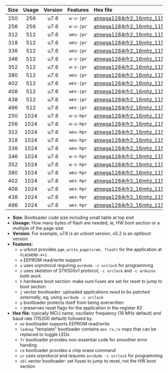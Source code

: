 |Size|Usage|Version|Features|Hex file|
|:-:|:-:|:-:|:-:|:--|
|250|256|u7.6|`w-u-jpr`|[atmega1284rfr2_16mhz_115200bps_ur_vbl.hex](https://raw.githubusercontent.com/stefanrueger/urboot/main//atmega1284rfr2_16mhz_115200bps_ur_vbl.hex)|
|256|256|u7.6|`w-u-jpr`|[atmega1284rfr2_16mhz_115200bps_lednop_ur_vbl.hex](https://raw.githubusercontent.com/stefanrueger/urboot/main//atmega1284rfr2_16mhz_115200bps_lednop_ur_vbl.hex)|
|312|512|u7.6|`weu-jpr`|[atmega1284rfr2_16mhz_115200bps_ee_ur_vbl.hex](https://raw.githubusercontent.com/stefanrueger/urboot/main//atmega1284rfr2_16mhz_115200bps_ee_ur_vbl.hex)|
|318|512|u7.6|`weu-jpr`|[atmega1284rfr2_16mhz_115200bps_ee_lednop_ur_vbl.hex](https://raw.githubusercontent.com/stefanrueger/urboot/main//atmega1284rfr2_16mhz_115200bps_ee_lednop_ur_vbl.hex)|
|336|512|u7.6|`weu-jpr`|[atmega1284rfr2_16mhz_115200bps_ee_lednop_fr_ur_vbl.hex](https://raw.githubusercontent.com/stefanrueger/urboot/main//atmega1284rfr2_16mhz_115200bps_ee_lednop_fr_ur_vbl.hex)|
|346|512|u7.6|`w-s-jpr`|[atmega1284rfr2_16mhz_115200bps_vbl.hex](https://raw.githubusercontent.com/stefanrueger/urboot/main//atmega1284rfr2_16mhz_115200bps_vbl.hex)|
|352|512|u7.6|`w-s-jpr`|[atmega1284rfr2_16mhz_115200bps_lednop_vbl.hex](https://raw.githubusercontent.com/stefanrueger/urboot/main//atmega1284rfr2_16mhz_115200bps_lednop_vbl.hex)|
|380|512|u7.6|`weu-jpr`|[atmega1284rfr2_16mhz_115200bps_ee_lednop_fr_ce_ur_vbl.hex](https://raw.githubusercontent.com/stefanrueger/urboot/main//atmega1284rfr2_16mhz_115200bps_ee_lednop_fr_ce_ur_vbl.hex)|
|402|512|u7.6|`wes-jpr`|[atmega1284rfr2_16mhz_115200bps_ee_vbl.hex](https://raw.githubusercontent.com/stefanrueger/urboot/main//atmega1284rfr2_16mhz_115200bps_ee_vbl.hex)|
|408|512|u7.6|`wes-jpr`|[atmega1284rfr2_16mhz_115200bps_ee_lednop_vbl.hex](https://raw.githubusercontent.com/stefanrueger/urboot/main//atmega1284rfr2_16mhz_115200bps_ee_lednop_vbl.hex)|
|438|512|u7.6|`wes-jpr`|[atmega1284rfr2_16mhz_115200bps_ee_lednop_fr_vbl.hex](https://raw.githubusercontent.com/stefanrueger/urboot/main//atmega1284rfr2_16mhz_115200bps_ee_lednop_fr_vbl.hex)|
|496|512|u7.6|`wes-jpr`|[atmega1284rfr2_16mhz_115200bps_ee_lednop_fr_ce_vbl.hex](https://raw.githubusercontent.com/stefanrueger/urboot/main//atmega1284rfr2_16mhz_115200bps_ee_lednop_fr_ce_vbl.hex)|
|250|1024|u7.6|`w-u-hpr`|[atmega1284rfr2_16mhz_115200bps_ur.hex](https://raw.githubusercontent.com/stefanrueger/urboot/main//atmega1284rfr2_16mhz_115200bps_ur.hex)|
|256|1024|u7.6|`w-u-hpr`|[atmega1284rfr2_16mhz_115200bps_lednop_ur.hex](https://raw.githubusercontent.com/stefanrueger/urboot/main//atmega1284rfr2_16mhz_115200bps_lednop_ur.hex)|
|312|1024|u7.6|`weu-hpr`|[atmega1284rfr2_16mhz_115200bps_ee_ur.hex](https://raw.githubusercontent.com/stefanrueger/urboot/main//atmega1284rfr2_16mhz_115200bps_ee_ur.hex)|
|318|1024|u7.6|`weu-hpr`|[atmega1284rfr2_16mhz_115200bps_ee_lednop_ur.hex](https://raw.githubusercontent.com/stefanrueger/urboot/main//atmega1284rfr2_16mhz_115200bps_ee_lednop_ur.hex)|
|336|1024|u7.6|`weu-hpr`|[atmega1284rfr2_16mhz_115200bps_ee_lednop_fr_ur.hex](https://raw.githubusercontent.com/stefanrueger/urboot/main//atmega1284rfr2_16mhz_115200bps_ee_lednop_fr_ur.hex)|
|346|1024|u7.6|`w-s-hpr`|[atmega1284rfr2_16mhz_115200bps.hex](https://raw.githubusercontent.com/stefanrueger/urboot/main//atmega1284rfr2_16mhz_115200bps.hex)|
|352|1024|u7.6|`w-s-hpr`|[atmega1284rfr2_16mhz_115200bps_lednop.hex](https://raw.githubusercontent.com/stefanrueger/urboot/main//atmega1284rfr2_16mhz_115200bps_lednop.hex)|
|380|1024|u7.6|`weu-hpr`|[atmega1284rfr2_16mhz_115200bps_ee_lednop_fr_ce_ur.hex](https://raw.githubusercontent.com/stefanrueger/urboot/main//atmega1284rfr2_16mhz_115200bps_ee_lednop_fr_ce_ur.hex)|
|402|1024|u7.6|`wes-hpr`|[atmega1284rfr2_16mhz_115200bps_ee.hex](https://raw.githubusercontent.com/stefanrueger/urboot/main//atmega1284rfr2_16mhz_115200bps_ee.hex)|
|408|1024|u7.6|`wes-hpr`|[atmega1284rfr2_16mhz_115200bps_ee_lednop.hex](https://raw.githubusercontent.com/stefanrueger/urboot/main//atmega1284rfr2_16mhz_115200bps_ee_lednop.hex)|
|438|1024|u7.6|`wes-hpr`|[atmega1284rfr2_16mhz_115200bps_ee_lednop_fr.hex](https://raw.githubusercontent.com/stefanrueger/urboot/main//atmega1284rfr2_16mhz_115200bps_ee_lednop_fr.hex)|
|496|1024|u7.6|`wes-hpr`|[atmega1284rfr2_16mhz_115200bps_ee_lednop_fr_ce.hex](https://raw.githubusercontent.com/stefanrueger/urboot/main//atmega1284rfr2_16mhz_115200bps_ee_lednop_fr_ce.hex)|

- **Size:** Bootloader code size including small table at top end
- **Useage:** How many bytes of flash are needed, ie, HW boot section or a multiple of the page size
- **Version:** For example, u7.6 is an urboot version, o5.2 is an optiboot version
- **Features:**
  + `w` urboot provides `pgm_write_page(sram, flash)` for the application at `FLASHEND-4+1`
  + `e` EEPROM read/write support
  + `u` uses urprotocol requiring `avrdude -c urclock` for programming
  + `s` uses skeleton of STK500v1 protocol; `-c urclock` and `-c arduino` both work
  + `h` hardware boot section: make sure fuses are set for reset to jump to boot section
  + `j` vector bootloader: uploaded applications *need to be patched externally*, eg, using `avrdude -c urclock`
  + `p` bootloader protects itself from being overwritten
  + `r` preserves reset flags for the application in the register R2
- **Hex file:** typically MCU name, oscillator frequency (16 MHz default) and baud rate (115200 default) followed by
  + `ee` bootloader supports EEPROM read/write
  + `lednop` "template" bootloader contains `mov rx,rx` nops that can be replaced to toggle LEDs
  + `fr` bootloader provides non-essential code for smoother error handing
  + `ce` bootloader provides a chip erase command
  + `ur` uses urprotocol and requires `avrdude -c urclock` for programming
  + `vbl` vector bootloader: set fuses to jump to reset, not the HW boot section
